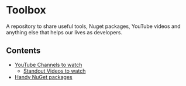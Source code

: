 # Toolbox

A repository to share useful tools, Nuget packages, YouTube videos and anything else that helps our lives as developers.

## Contents

- [YouTube Channels to watch](youtube-channels.md)
  - [Standout Videos to watch](youtube-channels-standout.md)
- [Handy NuGet packages](useful-nuget-packages.md)

